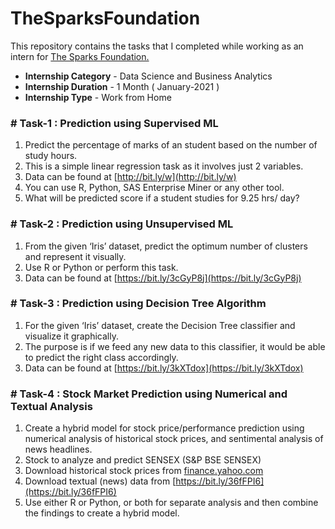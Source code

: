 # TheSparksFoundation

This repository contains the tasks that I completed while working as an intern for [The Sparks Foundation.](https://www.thesparksfoundationsingapore.org/)
- **Internship Category** - Data Science and Business Analytics
- **Internship Duration** - 1 Month ( January-2021 )
- **Internship Type** - Work from Home

### # Task-1 : Prediction using Supervised ML

1. Predict the percentage of marks of an student based on the number of study hours.
1. This is a simple linear regression task as it involves just 2 variables.
1. Data can be found at [http://bit.ly/w](http://bit.ly/w)
1. You can use R, Python, SAS Enterprise Miner or any other tool.
1. What will be predicted score if a student studies for 9.25 hrs/ day?

### # Task-2 : Prediction using Unsupervised ML

1. From the given ‘Iris’ dataset, predict the optimum number of clusters and represent it visually.
1. Use R or Python or perform this task.
1. Data can be found at [https://bit.ly/3cGyP8j](https://bit.ly/3cGyP8j)

### # Task-3 : Prediction using Decision Tree Algorithm

1. For the given ‘Iris’ dataset, create the Decision Tree classifier and visualize it graphically.
1. The purpose is if we feed any new data to this classifier, it would be able to predict the right class accordingly.
1. Data can be found at [https://bit.ly/3kXTdox](https://bit.ly/3kXTdox)

### # Task-4 : Stock Market Prediction using Numerical and Textual Analysis

1. Create a hybrid model for stock price/performance prediction using numerical analysis of historical stock prices, and sentimental analysis of news headlines.
1. Stock to analyze and predict SENSEX (S&P BSE SENSEX)
1. Download historical stock prices from [finance.yahoo.com](https://finance.yahoo.com/?guccounter=1)
1. Download textual (news) data from [https://bit.ly/36fFPI6](https://bit.ly/36fFPI6)
1. Use either R or Python, or both for separate analysis and then combine the findings to create a hybrid model.



